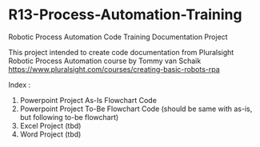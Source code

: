 # R13-Process-Automation-Training
Robotic Process Automation Code Training Documentation Project

This project intended to create code documentation from Pluralsight Robotic Process Automation course by Tommy van Schaik
https://www.pluralsight.com/courses/creating-basic-robots-rpa

Index : 
1. Powerpoint Project As-Is Flowchart Code 
2. Powerpoint Project To-Be Flowchart Code (should be same with as-is, but following to-be flowchart)
3. Excel Project (tbd)
4. Word Project (tbd)
